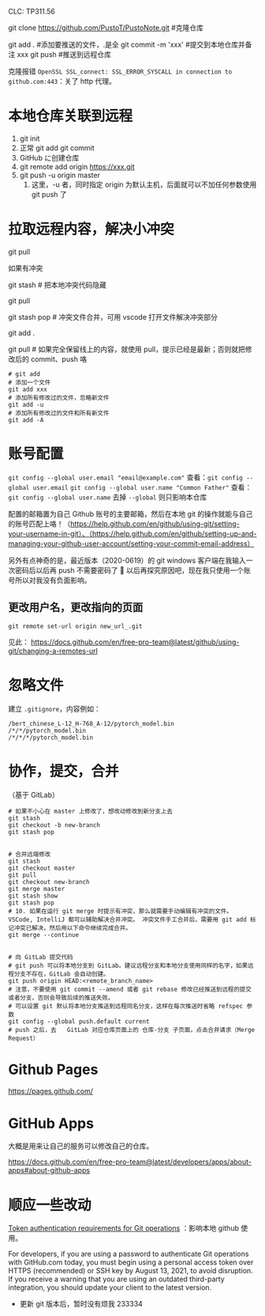 CLC: TP311.56

git clone https://github.com/PustoT/PustoNote.git #克隆仓库

git add . #添加要推送的文件，.是全
git commit -m 'xxx' #提交到本地仓库并备注 xxx
git push #推送到远程仓库

克隆报错 `OpenSSL SSL_connect: SSL_ERROR_SYSCALL in connection to github.com:443`：关了 http 代理。

# 本地仓库关联到远程

1. git init
2. 正常 git add git commit
3. GitHub に创建仓库
4. git remote add origin https://xxx.git
5. git push -u origin master
   1. 这里，-u 者，同时指定 origin 为默认主机，后面就可以不加任何参数使用 git push 了

# 拉取远程内容，解决小冲突

git pull

如果有冲突

git stash # 把本地冲突代码隐藏

git pull

git stash pop # 冲突文件合并，可用 vscode 打开文件解决冲突部分

git add .

git pull # 如果完全保留线上的内容，就使用 pull，提示已经是最新；否则就把修改后的 commit、push 咯

```shell
# git add
# 添加一个文件
git add xxx
# 添加所有修改过的文件，忽略新文件
git add -u
# 添加所有修改过的文件和所有新文件
git add -A
```

# 账号配置

`git config --global user.email "email@example.com"`
查看：`git config --global user.email`
`git config --global user.name "Common Father"`
查看：`git config --global user.name`
去掉 `--global` 则只影响本仓库

配置的邮箱置为自己 Github 账号的主要邮箱，然后在本地 git 的操作就能与自己的账号匹配上咯！（https://help.github.com/en/github/using-git/setting-your-username-in-git）、（https://help.github.com/en/github/setting-up-and-managing-your-github-user-account/setting-your-commit-email-address）

另外有点神奇的是，最近版本（2020-0619）的 git windows 客户端在我输入一次密码后以后再 push 不需要密码了 🤔 以后再探究原因吧，现在我只使用一个账号所以对我没有负面影响。

## 更改用户名，更改指向的页面

`git remote set-url origin new_url_.git`

见此： https://docs.github.com/en/free-pro-team@latest/github/using-git/changing-a-remotes-url

# 忽略文件

建立 `.gitignore`，内容例如：

```
/bert_chinese_L-12_H-768_A-12/pytorch_model.bin
/*/*/pytorch_model.bin
/*/*/*/pytorch_model.bin
```

# 协作，提交，合并

（基于 GitLab）

```shell
# 如果不小心在 master 上修改了，想改动修改到新分支上去
git stash
git checkout -b new-branch
git stash pop


# 合并远端修改
git stash
git checkout master
git pull
git checkout new-branch
git merge master
git stash show
git stash pop
# 10. 如果在运行 git merge 时提示有冲突，那么就需要手动编辑有冲突的文件。VSCode, IntelliJ 都可以辅助解决合并冲突。 冲突文件手工合并后，需要用 git add 标记冲突已解决，然后用以下命令继续完成合并。
git merge --continue


# 向 GitLab 提交代码
# git push 可以将本地分支到 GitLab。建议远程分支和本地分支使用同样的名字，如果远程分支不存在，GitLab 会自动创建。
git push origin HEAD:<remote_branch_name>
# 注意，不要使用 git commit --amend 或者 git rebase 修改已经推送到远程的提交或者分支，否则会导致后续的推送失败。
# 可以设置 git 默认将本地分支推送到远程同名分支，这样在每次推送时省略 refspec 参数
git config --global push.default current
# push 之后，去   GitLab 对应仓库页面上的 仓库-分支 子页面，点击合并请求（Merge Request）
```

# Github Pages

https://pages.github.com/

# GitHub Apps

大概是用来让自己的服务可以修改自己的仓库。

https://docs.github.com/en/free-pro-team@latest/developers/apps/about-apps#about-github-apps

# 顺应一些改动

[Token authentication requirements for Git operations](https://github.blog/2020-12-15-token-authentication-requirements-for-git-operations/) ：影响本地 github 使用。

For developers, if you are using a password to authenticate Git operations with GitHub.com today, you must begin using a personal access token over HTTPS (recommended) or SSH key by August 13, 2021, to avoid disruption. If you receive a warning that you are using an outdated third-party integration, you should update your client to the latest version.

- 更新 git 版本后，暂时没有烦我 233334
